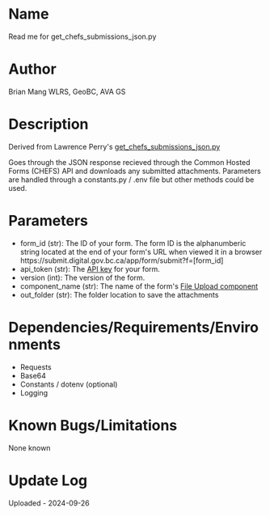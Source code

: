 # Name
Read me for get_chefs_submissions_json.py

# Author
Brian Mang
WLRS, GeoBC, AVA GS

# Description

Derived from Lawrence Perry's [get_chefs_submissions_json.py](https://github.com/bcgov/gis-pantry/tree/master/recipes/common_hosted_forms_CHEFS/response_pull_down_from_CHEFS_api)

Goes through the JSON response recieved through the Common Hosted Forms (CHEFS) API and downloads any submitted attachments. Parameters are handled through a constants.py / .env file but other methods could be used.

# Parameters

* form_id (str): The ID of your form. The form ID is the alphanumberic string located at the end of your form's URL when viewed it in a browser <span>ht</span>tps://submit.digital.gov.bc.ca/app/form/submit?f=[form_id]
* api_token (str): The [API key](https://developer.gov.bc.ca/docs/default/component/chefs-techdocs/Capabilities/Data-Management/Generating-API-keys/) for your form.
* version (int): The version of the form.
* component_name (str): The name of the form's [File Upload component](https://developer.gov.bc.ca/docs/default/component/chefs-techdocs/Components/Form-Builder/BC-Government/#file-upload)
* out_folder (str): The folder location to save the attachments

# Dependencies/Requirements/Environments

* Requests
* Base64
* Constants / dotenv (optional)
* Logging

# Known Bugs/Limitations

None known

# Update Log

Uploaded - 2024-09-26
